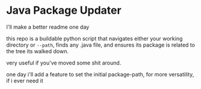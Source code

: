 # Java Package Updater

I'll make a better readme one day

this repo is a buildable python script that navigates either your working directory or `--path`,
finds any .java file, and ensures its package is related to the tree its walked down.

very useful if you've moved some shit around.

one day i'll add a feature to set the initial package-path, for more versatility, if i ever need it